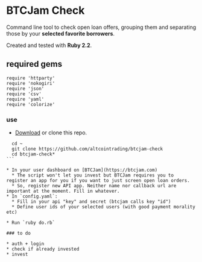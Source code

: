 # BTCJam Check

Command line tool to check open loan offers, grouping them and separating those by your **selected favorite borrowers**.

Created and tested with **Ruby 2.2**.

## required gems

    require 'httparty'
    require 'nokogiri'
    require 'json'
    require 'csv'
    require 'yaml'
    require 'colorize'

### use
* [Download](https://github.com/altcointrading/btcjam-check/archive/master.zip) or clone this repo. 

````
  cd ~
  git clone https://github.com/altcointrading/btcjam-check
  cd btcjam-check*
```

* In your user dashboard on [BTCJam](https://btcjam.com)
  * The script won't let you invest but BTCJam requires you to register an app for you if you want to just screen open loan orders. 
  * So, register new API app. Neither name nor callback url are important at the moment. Fill in whatever.
* In `config.yaml`: 
  * Fill in your api "key" and secret (btcjam calls key "id")
  * Define user ids of your selected users (with good payment morality etc)

* Run `ruby do.rb`

### to do

* auth + login
* check if already invested
* invest
